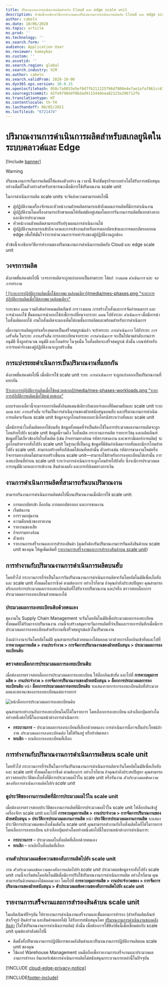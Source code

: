 ```yaml
---
title: ปริมาณงานการดำเนินการผลิตสำหรับ Cloud และ edge scale unit
description: หัวข้อนี้จะอธิบายวิธีการทำงานของปริมาณงานการดำเนินการผลิตกับ Cloud และ edge scale unit
author: cabeln
ms.date: 10/06/2020
ms.topic: article
ms.prod: ''
ms.technology: ''
ms.search.form: ''
audience: Application User
ms.reviewer: kamaybac
ms.custom: ''
ms.assetid: ''
ms.search.region: global
ms.search.industry: SCM
ms.author: cabeln
ms.search.validFrom: 2020-10-06
ms.dyn365.ops.version: 10.0.15
ms.openlocfilehash: 958c7a8853e5ef0d7fb211225796d7808e4e7ae1afaf861cc6746157225c0dbb
ms.sourcegitcommit: 42fe9790ddf0bdad911544deaa82123a396712fb
ms.translationtype: HT
ms.contentlocale: th-TH
ms.lasthandoff: 08/05/2021
ms.locfileid: "6721474"
---
```

# <a name="manufacturing-execution-workloads-for-cloud-and-edge-scale-units"></a>ปริมาณงานการดำเนินการผลิตสำหรับสเกลยูนิตในระบบคลาวด์และ Edge

[!include [banner](../includes/banner.md)]

> [!WARNING]
> ปริมาณงานการเริ่มการผลิตมีให้แสดงตัวอย่าง ณ เวลานี้
> ฟังก์ชันธุรกิจบางอย่างไม่ได้รับการสนับสนุนอย่างเต็มที่ในตัวอย่างสำหรับสาธารณะเมื่อมีการใช้ปริมาณงาน scale unit

ในการดำเนินการผลิต scale units จะจัดส่งความสามารถต่อไปนี้

- ผู้ปฏิบัติงานเครื่องจักรและหัวหน้างานฝ่ายผลิตสามารถเข้าถึงแผนการผลิตที่มีการดำเนินงาน
- ผู้ปฏิบัติงานในเครื่องสามารถรักษาแผนให้ทันสมัยอยู่เสมอโดยการรันงานการผลิตที่แยกต่างหากและมีการประมวลผล
- หัวหน้างานฝ่ายผลิตสามารถปรับปรุงแผนการดำเนินงานได้
- ผู้ปฏิบัติงานสามารถเข้าถึงเวลาและการเข้างานสำหรับการตอกบัตรเข้าและการตอกบัตรออกบน edge เพื่อให้มั่นใจว่าการคำนวณการจ่ายค่าจ้างของผู้ปฏิบัติงานถูกต้อง

หัวข้อนี้จะอธิบายวิธีการทำงานของปริมาณงานการดำเนินการผลิตกับ Cloud และ edge scale unit

## <a name="the-manufacturing-lifecycle"></a>วงจรการผลิต

ดังภาพที่แสดงต่อไปนี้ วงจรการผลิตจะถูกแบ่งออกเป็นสามระยะ ได้แก่ *วางแผน* *ดำเนินการ* และ *จบการทำงาน*

[! [ระยะการปฏิบัติการผลิตเมื่อใช้สภาพแวดล้อมเดียว](media/mes-phases.png "ระยะการปฏิบัติการผลิตเมื่อใช้สภาพแวดล้อมเดียว"](media/mes-phases-large.png)

ระยะของ _แผน_ รวมถึงข้อกำหนดผลิตภัณฑ์ การวางแผน การสร้างใบสั่งและการจัดกำหนดการ และการนำออกใช้ ขั้นตอนการนำออกใช้บ่งชี้การเปลี่ยนจากระยะ _แผน_ ไปยังระยะ _ดำเนินการ_ เมื่อมีการนำใบสั่งผลิตออกใช้ งานใบสั่งผลิตจะมองเห็นได้บนชั้นการผลิตและพร้อมสำหรับการดำเนินการ

เมื่องานการผลิตถูกทำเครื่องหมายเป็นเสร็จสมบูรณ์แล้ว จะย้ายระยะ _การดำเนินการ_ ไปยังระยะ _การเสร็จสิ้น_ ในระยะ _การเสร็จสิ้น_ การลงทะเบียนจากระยะ *การดำเนินการ* จะเป็นไปตามลำดับงานการอนุมัติ ซึ่งถูกคำนวณ อนุมัติ และโอนย้าย ในจุดนั้น ใบสั่งผลิตจะเสร็จสมบูรณ์ ดังนั้น เกณฑ์สำหรับการจ่ายค่าจ้างของผู้ปฏิบัติงานจะถูกสร้างขึ้น

## <a name="splitting-the-execute-phase-into-a-separate-workload"></a>การแบ่งระยะดำเนินการเป็นปริมาณงานที่แยกกัน

ดังภาพที่แสดงต่อไปนี้ เมื่อมีการใช้ scale unit ระยะ _การดำเนินการ_ จะถูกแบ่งออกเป็นปริมาณงานที่แยกกัน

[![ระยะการปฏิบัติการผลิตเมื่อใช้หน่วยสเกล](media/mes-phases-workloads.png "ระยะการปฏิบัติการผลิตเมื่อใช้หน่วยสเกล"](media/mes-phases-workloads-large.png)

แบบจำลองเดี๋ยวนี้จะมาจากการติดตั้งอินสแตนซ์เดียวกับแบบจำลองที่ยึดตามฮับและ scale unit ระยะ _แผน_ และ _การเสร็จสิ้น_ จะรันเป็นการดำเนินงานของฝ่ายสนับสนุนบนฮับ และปริมาณงานการดำเนินการผลิตจะรันบน scale unit ข้อมูลจะถูกโอนย้ายแบบอะซิงโครนัสระหว่างฮับและ scale unit

เมื่อมีการนำใบสั่งผลิตออกใช้บนฮับ ข้อมูลทั้งหมดที่จำเป็นต้องใช้ในการประมวลผลงานการผลิตจะถูกโอนย้ายไปยัง scale unit ข้อมูลนี้รวมถึง ใบสั่งผลิต กระบวนการผลิต รายการวัสดุ และผลิตภัณฑ์ ข้อมูลที่ไม่เกี่ยวข้องกับใบสั่งผลิต (เช่น กิจกรรมทางอ้อม รหัสการขาดงาน และพารามิเตอร์การผลิต) จะถูกโอนย้ายจากฮับไปยัง scale unit ในฐานะที่เป็นกฎ ข้อมูลที่มีต้นกำเนิดมาจากฮับและมีการโอนย้ายไปยัง scale unit. สามารถสร้างหรืออัปเดตได้บนฮับเท่านั้น ตัวอย่างเช่น รหัสการขาดงานใหม่หรือกิจกรรมทางอ้อมไม่สามารถสร้างขึ้นบน scale unit&mdash;สามารถใช้สำหรับการลงทะเบียนได้เท่านั้น การลงทะเบียนที่ทำบน scale unit ระหว่างการดำเนินการจะถูกโอนย้ายไปยังฮับ ซึ่งจะมีการประมวลผลการอนุมัติเวลาและการเข้างาน สินค้าคงคลัง และการอัปเดตทางการเงิน

## <a name="manufacturing-execution-tasks-that-can-be-run-on-workloads"></a>งานการดำเนินการผลิตที่สามารถรันบนปริมาณงาน

สามารถรันงานการดำเนินการผลิตต่อไปนี้บนปริมาณงานเมื่อมีการใช้ scale unit:

- การตอกบัตรเข้า ล็อกอิน การตอกบัตรออก และการขาดงาน
- เริ่มต้นงาน
- การรวมกลุ่มงาน
- ความคืบหน้าของรายงาน
- รายงานของเสีย
- กิจกรรมทางอ้อม
- ตัวแบ่ง
- รายงานการเสร็จงานและการสำรองสินค้า (คุณยังต้องรันปริมาณงานการรันคลังสินค้าบน scale unit ของคุณ ให้ดูเพิ่มเติมที่ [รายงานการเสร็จงานและการสำรองสินค้าบน scale unit](#RAF))

## <a name="working-with-manufacturing-execution-workloads-on-the-hub"></a>การทำงานกับปริมาณงานการดำเนินการผลิตบนฮับ

โดยทั่วไป กระบวนการที่จำเป็นในการรันปริมาณงานการดำเนินการผลิตจะรันโดยอัตโนมัติเพื่อเก็บฮับและ scale unit ทั้งหมดในการซิงค์ ตามต้องการ อย่างไรก็ตาม ถ้าคุณกำลังประสบปัญหา คุณสามารถทริกเกอร์การประมวลผลการลงทะเบียนดิบที่ได้รับจากปริมาณงาน และ/หรือ ตรวจสอบล็อกการประมวลผลการลงทะเบียนด้วยตนเองได้

### <a name="manually-process-raw-registrations"></a>ประมวลผลการลงทะเบียนดิบด้วยตนเอง

ชุดงานใน Supply Chain Management จะรันโดยอัตโนมัติเพื่อประมวลผลการลงทะเบียนทั้งหมดที่ได้รับมาจากปริมาณงาน งานนี้จะสร้างสมุดรายวันการผลิตที่จำเป็นและรายการบันทึกเมื่อมีการประมวลผลการลงทะเบียนสำหรับงานที่เสร็จสมบูรณ์แล้วในปริมาณงาน

ถึงแม้ว่างานจะรันโดยอัตโนมัติ คุณสามารถรันด้วยตนเองได้ตลอดเวลาด้วยการล็อกอินเข้าฮับและไปที่ **การควบคุมการผลิต \> งานประจำงวด \> การจัดการปริมาณงานของฝ่ายสนับสนุน \> ประมวลผลการลงทะเบียนดิบ**

### <a name="check-the-raw-registration-processing-log"></a>ตรวจสอบล็อกการประมวลผลการลงทะเบียนดิบ

เมื่อต้องการตรวจสอบล็อกการประมวลผลการลงทะเบียน ให้ล็อกอินเข้าฮับ และไปที่ **การควบคุมการผลิต \> งานประจำงวด \> การจัดการปริมาณงานของฝ่ายสนับสนุน \> ล็อกการประมวลผลการลงทะเบียนดิบ** หน้า **ล็อกการประมวลผลการลงทะเบียนดิบ** จะแสดงรายการการลงทะเบียนดิบที่ประมวลผลและสถานะของการลงทะเบียนแต่ละรายการ

![หน้าล็อกการประมวลผลการลงทะเบียนดิบ](media/mes-processing-log.png "หน้าล็อกการประมวลผลการลงทะเบียนดิบ")

คุณสามารถทำงานกับการลงทะเบียนใดก็ได้ในรายการ โดยเลือกการลงทะเบียน แล้วเลือกปุ่มอย่างใดอย่างหนึ่งต่อไปนี้ในบานหน้าต่างการดำเนินการ:

- **กระบวนการ** – ประมวลผลการลงทะเบียนที่เลือกด้วยตนเอง การดำเนินการนี้อาจเป็นประโยชน์ถ้างาน _ประมวลผลการลงทะเบียนดิบ_ ไม่ได้รันอยู่ หรือถ้าล้มเหลว
- **ยกเลิก** – ยกเลิกการลงทะเบียนที่เลือก

## <a name="working-with-manufacturing-execution-workloads-on-a-scale-unit"></a>การทำงานกับปริมาณงานการดำเนินการผลิตบน scale unit

โดยทั่วไป กระบวนการที่จำเป็นในการรันปริมาณงานการดำเนินการผลิตจะรันโดยอัตโนมัติเพื่อเก็บฮับและ scale unit ทั้งหมดในการซิงค์ ตามต้องการ อย่างไรก็ตาม ถ้าคุณกำลังประสบปัญหา คุณสามารถตรวจสอบประวัติของใบสั่งที่มีการประมวลผลไว้ใน scale unit หรือรันงาน _ตัวประมวลผลข้อความของฮับการดำเนินการผลิตไปยัง scale unit_

### <a name="view-the-history-of-manufacturing-jobs-that-have-been-processed-on-a-scale-unit"></a>ดูประวัติของงานการผลิตที่มีการประมวลผลไว้ใน scale unit

เมื่อต้องการตรวจสอบประวัติของงานการผลิตที่มีการประมวลผลไว้ใน scale unit ให้ล็อกอินเข้าสู่เครื่องจักร scale unit และไปที่ **การควบคุมการผลิต \> งานประจำงวด \> การจัดการปริมาณงานของฝ่ายสนับสนุน \> ประวัติการประมวลผลงานการผลิต** หน้า **ประวัติการประมวลผลงานการผลิต** จะแสดงประวัติการประมวลผลของใบสั่งผลิตใน scale unit คุณสามารถทำงานกับใบสั่งผลิตใดก็ได้ในรายการ โดยเลือกการลงทะเบียน แล้วเลือกปุ่มอย่างใดอย่างหนึ่งต่อไปนี้ในบานหน้าต่างการดำเนินการ:

- **กระบวนการ** – ประมวลผลใบสั่งผลิตที่เลือกด้วยตนเอง
- **ยกเลิก** – ยกเลิกใบสั่งผลิตที่เลือก

### <a name="manufacturing-hub-to-scale-unit-message-processor-job"></a>งานตัวประมวลผลข้อความของฮับการผลิตไปยัง scale unit

งาน _ตัวประมวลผลข้อความของฮับการผลิตไปยัง scale unit_ ประมวลผลข้อมูลจากฮับไปยัง scale unit งานนี้จะเริ่มต้นโดยอัตโนมัติเมื่อมีการปรับใช้ปริมาณงานการดำเนินการผลิต อย่างไรก็ตาม คุณสามารถรันด้วยตนเองได้ตลอดเวลา โดยไปที่ **การควบคุมการผลิต \> งานประจำงวดของ \> การจัดการปริมาณงานของฝ่ายสนับสนุน \> ตัวประมวลผลข้อความของฮับการผลิตไปยัง scale unit**

<a name="RAF"></a>

## <a name="report-as-finished-and-putaway-on-a-scale-unit"></a>รายงานการเสร็จงานและการสำรองสินค้าบน scale unit

<!-- KFM: 
This section describes how to enable the abilities to report as finished and then putaway finished items when you are using to a scale unit.

### Enable and use report as finished and putaway on a scale unit -->

ในผลิตภัณฑ์ปัจจุบัน ให้รายงานการดําเนินงานเสร็จงานและขั้นตอนการสำรอง (สำหรับผลิตภัณฑ์สำเร็จรูป สินค้าร่วม และสินค้าพลอยได้) ได้รับการสนับสนุนโดย [ปริมาณงานการดําเนินงานของคลังสินค้า](cloud-edge-workload-warehousing.md) (ไม่ใช่ปริมาณงานการดําเนินการผลิต) ดังนั้น เมื่อต้องการใช้ฟังก์ชันนี้เมื่อเชื่อมต่อกับ scale unit คุณต้องทำดังต่อไปนี้

- ติดตั้งทั้งปริมาณงานการปฏิบัติการของคลังสินค้าและปริมาณงานการปฏิบัติการผลิตบน scale unit ของคุณ
- ใช้แอป Warehouse Management บนมือถือเพื่อรายงานการเสร็จงานและประมวลผลงานการสำรอง อินเทอร์เฟสการดำเนินการผลิตไม่สนับสนุนกระบวนการเหล่านี้ในปัจจุบัน

<!-- KFM: API details needed

### Customize report as finished and putaway functionality

 -->

[!INCLUDE [cloud-edge-privacy-notice](../../includes/cloud-edge-privacy-notice.md)]

[!INCLUDE[footer-include](../../includes/footer-banner.md)]
